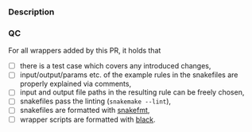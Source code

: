 ### Description

<!--Add a description of your PR here-->

### QC
<!-- Make sure that you can tick the boxes below. -->

For all wrappers added by this PR, it holds that

* [ ] there is a test case which covers any introduced changes,
* [ ] input/output/params etc. of the example rules in the snakefiles are properly explained via comments,
* [ ] input and output file paths in the resulting rule can be freely chosen,
* [ ] snakefiles pass the linting (`snakemake --lint`),
* [ ] snakefiles are formatted with [snakefmt](https://github.com/snakemake/snakefmt),
* [ ] wrapper scripts are formatted with [black](https://black.readthedocs.io).
